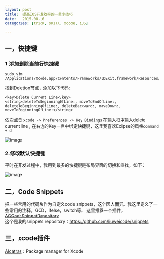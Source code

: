 ```yaml
---
layout: post
title:  提高IOS开发效率的一些小技巧
date:   2015-08-16
categories: [trick, skill, xcode, iOS]

---
```


## 一，快捷键

### 1.添加删除当前行快捷键

```
sudo vim /Applications/Xcode.app/Contents/Frameworks/IDEKit.framework/Resources/IDETextKeyBindingSet.plist
```
找到Deletion节点，添加以下代码:

```
<key>Delete Current Line</key> 
<string>deleteToBeginningOfLine:, moveToEndOfLine:, deleteToBeginningOfLine:, deleteBackward:, moveDown:, moveToBeginningOfLine:</string>
```
依次点击 `xcode -> Preferences -> Key Bindings` 在输入框中输入delete current line , 在右边的Key一栏中绑定快捷键，这里我喜欢Eclipse的风格`command + d`

![image](https://static.liuwei.co/20150817/xcode-command-d.png)

### 2.修改默认快捷键

平时在开发过程中，我用到最多的快捷键是布局界面的切换和查找，如下：

![image](https://static.liuwei.co/20150817/xcode-shortcut-key.png)


## 二，Code Snippets

把一些常用的代码块作为自定义code snippets，这个因人而异。我这里定义了一些常用的注释，GCD，ifelse，switch等。
这里推荐一个插件，[ACCodeSnippetRepository](https://github.com/acoomans/ACCodeSnippetRepositoryPlugin)   
这个是我的snippets repository：https://github.com/liuweicode/snippets

## 三，xcode插件

[Alcatraz](https://github.com/supermarin/Alcatraz)：Package manager for Xcode


